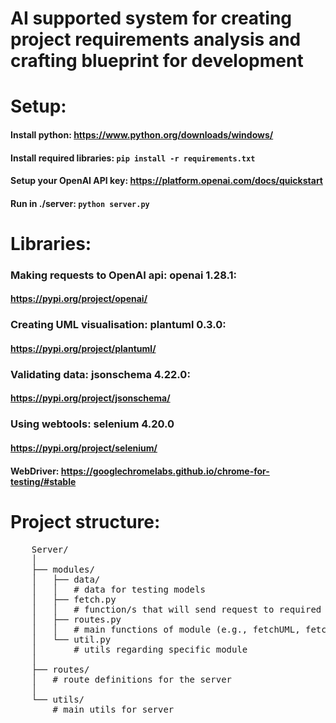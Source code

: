 # AI supported system for creating project requirements analysis and crafting blueprint for development

# Setup:
#### Install python: https://www.python.org/downloads/windows/
#### Install required libraries: `pip install -r requirements.txt`
#### Setup your OpenAI API key: https://platform.openai.com/docs/quickstart
#### Run in ./server:	`python server.py`

#  Libraries:
### Making requests to OpenAI api: openai 1.28.1:
#### https://pypi.org/project/openai/

### Creating UML visualisation: plantuml 0.3.0: 
#### https://pypi.org/project/plantuml/

### Validating data: jsonschema 4.22.0:
#### https://pypi.org/project/jsonschema/

### Using webtools: selenium 4.20.0
#### https://pypi.org/project/selenium/
#### WebDriver: https://googlechromelabs.github.io/chrome-for-testing/#stable

# Project structure: <br>
 <pre>
    Server/
    │
    ├── modules/
    │   ├── data/
    │   │   # data for testing models
    │   ├── fetch.py
    │   │   # function/s that will send request to required model
    │   ├── routes.py
    │   │   # main functions of module (e.g., fetchUML, fetchUMLinFormat)
    │   └── util.py
    │       # utils regarding specific module
    │
    ├── routes/
    │   # route definitions for the server
    │
    └── utils/
        # main utils for server
  </pre>





